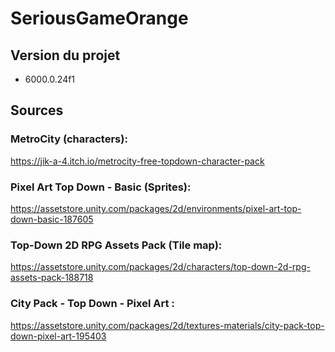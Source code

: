 # SeriousGameOrange

## Version du projet

- 6000.0.24f1

## Sources

### MetroCity (characters):
https://jik-a-4.itch.io/metrocity-free-topdown-character-pack
### Pixel Art Top Down - Basic (Sprites):
https://assetstore.unity.com/packages/2d/environments/pixel-art-top-down-basic-187605
### Top-Down 2D RPG Assets Pack (Tile map):
https://assetstore.unity.com/packages/2d/characters/top-down-2d-rpg-assets-pack-188718
### City Pack - Top Down - Pixel Art :
https://assetstore.unity.com/packages/2d/textures-materials/city-pack-top-down-pixel-art-195403